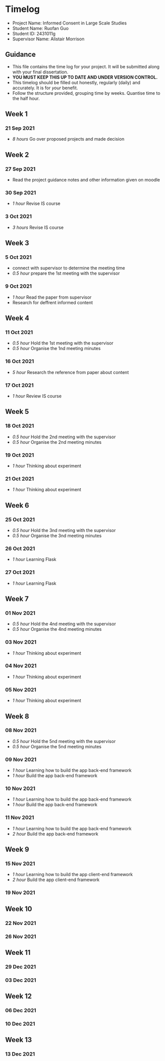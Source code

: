 # Timelog

* Project Name: Informed Consent in Large Scale Studies
* Student Name: Ruofan Guo
* Student ID: 2431011g
* Supervisor Name: Alistair Morrison 

## Guidance

* This file contains the time log for your project. It will be submitted along with your final dissertation.
* **YOU MUST KEEP THIS UP TO DATE AND UNDER VERSION CONTROL.**
* This timelog should be filled out honestly, regularly (daily) and accurately. It is for *your* benefit.
* Follow the structure provided, grouping time by weeks.  Quantise time to the half hour.

## Week 1

### 21 Sep 2021

* *8 hours* Go over proposed projects and made decision

## Week 2

### 27 Sep 2021

*  Read the project guidance notes and other information given on moodle

### 30 Sep 2021

* *1 hour* Revise IS course

### 3 Oct 2021

* *3 hours* Revise IS course

## Week 3

### 5 Oct 2021

* connect with supervisor to determine the meeting time
* *0.5 hour* prepare the 1st meeting with the supervisor

### 9 Oct 2021

* *1 hour* Read the paper from supervisor
* Research for deffrent informed content

## Week 4

### 11 Oct 2021

* *0.5 hour* Hold the 1st meeting with the supervisor
* *0.5 hour* Organise the 1nd meeting minutes

### 16 Oct 2021

* *5 hour* Research the reference from paper about content

### 17 Oct 2021

* *1 hour* Review IS course

## Week 5
### 18 Oct 2021

* *0.5 hour* Hold the 2nd meeting with the supervisor
* *0.5 hour* Organise the 2nd meeting minutes

### 19 Oct 2021

* *1 hour* Thinking about experiment

### 21 Oct 2021

* *1 hour* Thinking about experiment

## Week 6
### 25 Oct 2021

* *0.5 hour* Hold the 3nd meeting with the supervisor
* *0.5 hour* Organise the 3nd meeting minutes

### 26 Oct 2021

* *1 hour* Learning Flask

### 27 Oct 2021

* *1 hour* Learning Flask



## Week 7
### 01 Nov 2021

* *0.5 hour* Hold the 4nd meeting with the supervisor
* *0.5 hour* Organise the 4nd meeting minutes

### 03 Nov 2021

* *1 hour* Thinking about experiment

### 04 Nov 2021

 * *1 hour* Thinking about experiment

### 05 Nov 2021

* *1 hour* Thinking about experiment


## Week 8

### 08 Nov 2021

* *0.5 hour* Hold the 5nd meeting with the supervisor
* *0.5 hour* Organise the 5nd meeting minutes

### 09 Nov 2021

* *1 hour* Learning how to build the app back-end framework
* *1 hour* Build the app back-end framework

### 10 Nov 2021

* *1 hour* Learning how to build the app back-end framework
* *1 hour* Build the app back-end framework

### 11 Nov 2021

* *1 hour* Learning how to build the app back-end framework
* *2 hour* Build the app back-end framework

## Week 9

### 15 Nov 2021

* *1 hour* Learning how to build the app client-end framework
* *2 hour* Build the app client-end framework

### 19 Nov 2021

## Week 10
### 22 Nov 2021
### 26 Nov 2021
## Week 11
### 29 Dec 2021
### 03 Dec 2021
## Week 12
### 06 Dec 2021
### 10 Dec 2021
## Week 13
### 13 Dec 2021
